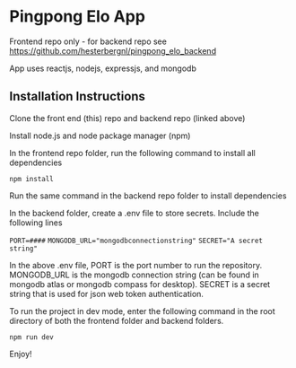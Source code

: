 # Pingpong Elo App

Frontend repo only - for backend repo see https://github.com/hesterbergnl/pingpong_elo_backend

App uses reactjs, nodejs, expressjs, and mongodb

## Installation Instructions

Clone the front end (this) repo and backend repo (linked above)

Install node.js and node package manager (npm)

In the frontend repo folder, run the following command to install all dependencies

`npm install`

Run the same command in the backend repo folder to install dependencies

In the backend folder, create a .env file to store secrets. Include the following lines

`PORT=####`
`MONGODB_URL="mongodbconnectionstring"`
`SECRET="A secret string"`

In the above .env file, PORT is the port number to run the repository. MONGODB_URL is the mongodb connection string (can be found in mongodb atlas or mongodb compass for desktop). SECRET is a secret string that is used for json web token authentication.

To run the project in dev mode, enter the following command in the root directory of both the frontend folder and backend folders.

`npm run dev`

Enjoy!
